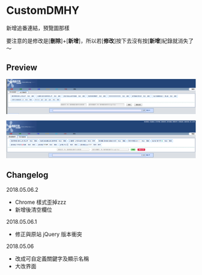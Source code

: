# CustomDMHY

新增追番連結，預覽圖那樣

要注意的是修改是[**刪除**]+[**新增**]，所以若[**修改**]按下去沒有按[**新增**]紀錄就消失了～

## Preview

![preview 0](CustomDMHY.preview0.png)

![preview 1](CustomDMHY.preview1.png)

## Changelog

2018.05.06.2
* Chrome 樣式歪掉zzz
* 新增後清空欄位

2018.05.06.1
* 修正與原站 jQuery 版本衝突

2018.05.06
* 改成可自定義關鍵字及顯示名稱
* 大改界面
